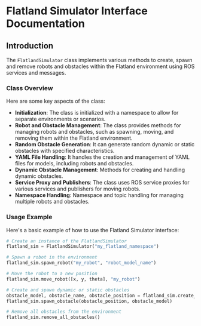 # Flatland Simulator Interface Documentation

## Introduction
The `FlatlandSimulator` class implements various methods to create, spawn and remove robots and obstacles within the Flatland environment using ROS services and messages.


### Class Overview
Here are some key aspects of the class:

- **Initialization**: The class is initialized with a namespace to allow for separate environments or scenarios.
- **Robot and Obstacle Management**: The class provides methods for managing robots and obstacles, such as spawning, moving, and removing them within the Flatland environment.
- **Random Obstacle Generation**: It can generate random dynamic or static obstacles with specified characteristics.
- **YAML File Handling**: It handles the creation and management of YAML files for models, including robots and obstacles.
- **Dynamic Obstacle Management**: Methods for creating and handling dynamic obstacles.
- **Service Proxy and Publishers**: The class uses ROS service proxies for various services and publishers for moving robots.
- **Namespace Handling**: Namespace and topic handling for managing multiple robots and obstacles.

### Usage Example
Here's a basic example of how to use the Flatland Simulator interface:

```python
# Create an instance of the FlatlandSimulator
flatland_sim = FlatlandSimulator("my_flatland_namespace")

# Spawn a robot in the environment
flatland_sim.spawn_robot("my_robot", "robot_model_name")

# Move the robot to a new position
flatland_sim.move_robot([x, y, theta], "my_robot")

# Create and spawn dynamic or static obstacles
obstacle_model, obstacle_name, obstacle_position = flatland_sim.create_dynamic_obstacle()
flatland_sim.spawn_obstacle(obstacle_position, obstacle_model)

# Remove all obstacles from the environment
flatland_sim.remove_all_obstacles()
```

